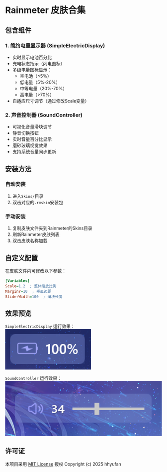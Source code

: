 # Rainmeter 皮肤合集

## 包含组件

### 1. 简约电量显示器 (SimpleElectricDisplay)
- 实时显示电池百分比
- 充电状态指示（闪电图标）
- 多级电量图标显示：
  - 空电池（≤5%）
  - 低电量（5%-20%）
  - 中等电量（20%-70%）
  - 高电量（>70%）
- 自适应尺寸调节（通过修改Scale变量）

### 2. 声音控制器 (SoundController)
- 可视化音量滑块调节
- 静音切换按钮
- 实时音量百分比显示
- 磨砂玻璃视觉效果
- 支持系统音量同步更新

## 安装方法

### 自动安装
1. 进入`Skins/`目录
2. 双击对应的`.rmskin`安装包

### 手动安装
1. 复制皮肤文件夹到Rainmeter的Skins目录
2. 刷新Rainmeter皮肤列表
3. 双击皮肤名称加载

## 自定义配置
在皮肤文件内可修改以下参数：
```ini
[Variables]
Scale=1.2  ; 整体缩放比例
MarginY=10  ; 垂直边距
SliderWidth=100  ; 滑块长度
```

## 效果预览
`SimpleElectricDisplay` 运行效果：
![电量显示截图](@Resources\preview.png)

`SoundController` 运行效果：
![声音控制截图](@Resources\preview2.png)

## 许可证
本项目采用 [MIT License](LICENSE) 授权
Copyright (c) 2025 hhyufan

